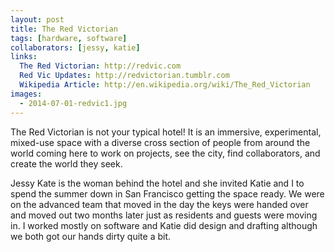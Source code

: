 ```yaml
---
layout: post
title: The Red Victorian
tags: [hardware, software]
collaborators: [jessy, katie]
links:
  The Red Victorian: http://redvic.com
  Red Vic Updates: http://redvictorian.tumblr.com
  Wikipedia Article: http://en.wikipedia.org/wiki/The_Red_Victorian
images:
  - 2014-07-01-redvic1.jpg
---
```

The Red Victorian is not your typical hotel!  It is an immersive, experimental, mixed-use space with a diverse cross section of people from around the world coming here to work on projects, see the city, find collaborators, and create the world they seek.

Jessy Kate is the woman behind the hotel and she invited Katie and I to spend the summer down in San Francisco getting the space ready.  We were on the advanced team that moved in the day the keys were handed over and moved out two months later just as residents and guests were moving in.  I worked mostly on software and Katie did design and drafting although we both got our hands dirty quite a bit.